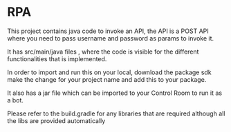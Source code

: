 # RPA
This project contains java code to invoke an API, the API is a POST API where you need to pass 
username and password as params to invoke it.

It has src/main/java files , where the code is visible for the different functionalities that is implemented.

In order to import and run this on your local, download the package sdk make the change for your project name 
and add this to your package.

It also has a jar file which can be imported to your Control Room to run it as a bot.

Please refer to the build.gradle for any libraries that are required although all the libs are provided automatically

